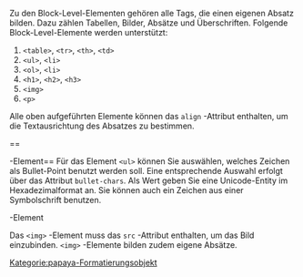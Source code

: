 
Zu den Block-Level-Elementen gehören alle Tags, die einen eigenen Absatz bilden. Dazu zählen Tabellen, Bilder, Absätze und Überschriften. Folgende Block-Level-Elemente werden unterstützt:

1.  `<table>`, `<tr>`, `<th>`, `<td>`
2.  `<ul>`, `<li>`
3.  `<ol>`, `<li>`
4.  `<h1>`, `<h2>`, `<h3>`
5.  `<img>`
6.  `<p>`

Alle oben aufgeführten Elemente können das `align` -Attribut enthalten, um die Textausrichtung des Absatzes zu bestimmen.

==

-Element== Für das Element `<ul>` können Sie auswählen, welches Zeichen als Bullet-Point benutzt werden soll. Eine entsprechende Auswahl erfolgt über das Attribut `bullet-chars`. Als Wert geben Sie eine Unicode-Entity im Hexadezimalformat an. Sie können auch ein Zeichen aus einer Symbolschrift benutzen.

<img>-Element

Das `<img>` -Element muss das `src` -Attribut enthalten, um das Bild einzubinden. `<img>` -Elemente bilden zudem eigene Absätze.

[Kategorie:papaya-Formatierungsobjekt](export_de/Kategorie:papaya-Formatierungsobjekt.md)